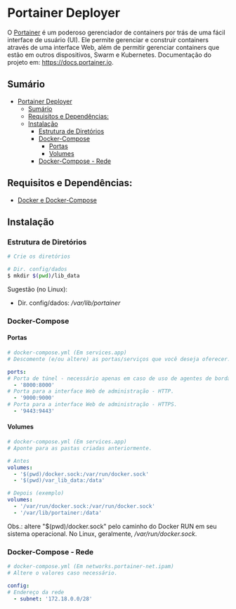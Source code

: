 # Portainer Deployer

O [Portainer](https://www.portainer.io) é um poderoso gerenciador de containers por trás de uma fácil interface de usuário (UI). Ele permite gerenciar e construir containers através de uma interface Web, além de permitir gerenciar containers que estão em outros dispositivos, Swarm e Kubernetes. Documentação do projeto em: https://docs.portainer.io.

## Sumário

- [Portainer Deployer](#portainer-deployer)
  - [Sumário](#sumário)
  - [Requisitos e Dependências:](#requisitos-e-dependências)
  - [Instalação](#instalação)
    - [Estrutura de Diretórios](#estrutura-de-diretórios)
    - [Docker-Compose](#docker-compose)
      - [Portas](#portas)
      - [Volumes](#volumes)
    - [Docker-Compose - Rede](#docker-compose---rede)


## Requisitos e Dependências:
- [Docker e Docker-Compose](https://docs.docker.com/)

## Instalação

### Estrutura de Diretórios

```bash
# Crie os diretórios

# Dir. config/dados
$ mkdir $(pwd)/lib_data
```

Sugestão (no Linux):
- Dir. config/dados: */var/lib/portainer*

### Docker-Compose

#### Portas

```yml
# docker-compose.yml (Em services.app)
# Descomente (e/ou altere) as portas/serviços que você deseja oferecer.

ports:
# Porta de túnel - necessário apenas em caso de uso de agentes de borda.
  - '8000:8000'
# Porta para a interface Web de administração - HTTP.
  - '9000:9000'
# Porta para a interface Web de administração - HTTPS.
  - '9443:9443'
```

#### Volumes

```yml
# docker-compose.yml (Em services.app)
# Aponte para as pastas criadas anteriormente.

# Antes
volumes:
  - '$(pwd)/docker.sock:/var/run/docker.sock'
  - '$(pwd)/var_lib_data:/data'

# Depois (exemplo)
volumes:
  - '/var/run/docker.sock:/var/run/docker.sock'
  - '/var/lib/portainer:/data'
```

Obs.: altere "$(pwd)/docker.sock" pelo caminho do Docker RUN em seu sistema operacional. No Linux, geralmente, */var/run/docker.sock*.

### Docker-Compose - Rede

```yml
# docker-compose.yml (Em networks.portainer-net.ipam)
# Altere o valores caso necessário. 

config:
# Endereço da rede
  - subnet: '172.18.0.0/28'
```
